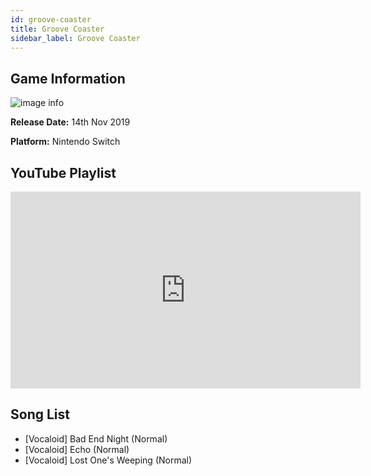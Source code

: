 ```yaml
---
id: groove-coaster
title: Groove Coaster
sidebar_label: Groove Coaster
---
```


## Game Information

![image info](assets/games/groove-coaster.jpg)

**Release Date:** 14th Nov 2019

**Platform:** Nintendo Switch


## YouTube Playlist

<iframe width="560" height="315" src="https://www.youtube-nocookie.com/embed/videoseries?list=PLEkMaEefgshD3A9hnR_hcevBM8sR2RAtI" title="YouTube video player" frameborder="0" allow="accelerometer; autoplay; clipboard-write; encrypted-media; gyroscope; picture-in-picture" allowfullscreen></iframe>

## Song List

- [Vocaloid] Bad End Night (Normal)
- [Vocaloid] Echo (Normal)
- [Vocaloid] Lost One's Weeping (Normal)
